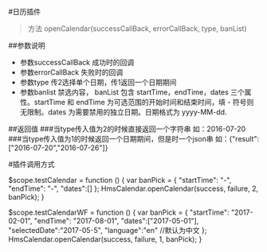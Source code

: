 #日历插件

>方法 openCalendar(successCallBack, errorCallBack, type, banList)

##参数说明

* 参数successCallBack  成功时的回调
* 参数errorCallBack  失败时的回调
* 参数type 传2选择单个日期，传1返回一个日期期间
* 参数banlist 禁选内容， banList 包含 startTime，endTime，dates 三个属性。startTime 和 endTime 为可选范围的开始时间和结束时间，填 - 符号则无限制。dates 为需要禁用的独立日期。日期格式为 yyyy-MM-dd.

##返回值
###当type传入值为2的时候直接返回一个字符串 如：2016-07-20
###当type传入值为1的时候返回一个日期期间，但是时一个json串 如：{"result":["2016-07-20","2016-07-26"]}

#插件调用方式

$scope.testCalendar = function () {
var banPick = {
"startTime": "-",
"endTime": "-",
"dates":[]
};
HmsCalendar.openCalendar(success, failure, 2, banPick);
}

$scope.testCalendarWF = function () {
var banPick = {
"startTime": "2017-02-01",
"endTime": "2017-08-01",
"dates":["2017-05-01"],
"selectedDate":"2017-05-5",
"language":"en" //默认为中文
};
HmsCalendar.openCalendar(success, failure, 1, banPick);
}

